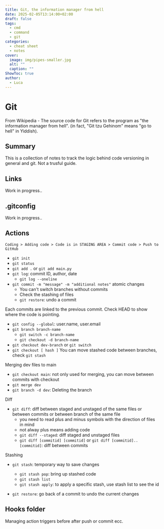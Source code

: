 ```yaml
---
title: Git, the information manager from hell
date: 2025-02-05T13:14:00+02:00
draft: false
tags:
  - cmd
  - command
  - git
categories:
  - cheat sheet
  - notes
cover:
  image: img/pipes-smaller.jpg
  alt: ""
  caption: ""
ShowToc: true
author:
  - Luca
---
```

# Git

From Wikipedia - The source code for Git refers to the program as "the information manager from hell". (in fact, "Git tzu Gehinom" means "go to hell" in Yiddish).

## Summary

This is a collection of notes to track the logic behind code versioning in general and git. Not a trusful guide.

## Links

Work in progress..

## .gitconfig
Work in progress..

## Actions
```text
Coding > Adding code > Code is in STAGING AREA > Commit code > Push to GitHub
```

- `git init`
- `git status`
- `git add .` or `git add main.py`
- `git log`: commit ID, author, date
  - `git log --oneline`
- `git commit -m "message" -m "additional notes"` atomic changes
  - You can't switch branches without commits
  - Check the stashing of files
  - `git restore`: undo a commit

Each commits are linked to the previous commit.
Check HEAD to show where the code is pointing.

- `git config --global`: user.name, user.email
- `git branch branch-name`
  - `git switch -c branch-name`
  - `git checkout -d branch-name`
- `git checkout dev-branch` or `git switch`
- `git checkout [ hash ]`
You can move stashed code between branches, check `git stash`

Merging dev files to main
- `git checkout main`: not only used for merging, you can move between commits with checkout
- `git merge dev`
- `git branch -d dev`: Deleting the branch

Diff
- `git diff`: diff between staged and unstaged of the same files or between commits or between branch of the same file
  - you need to read plus and minus symbols with the direction of files in mind
  - not alway plus means adding code
  - `git diff --staged`: diff staged and unstaged files
  - `git diff [commitid] [commitid]` or `git diff [commitid]..[commitid]`: diff between commits

Stashing 
- `git stash`: temporary way to save changes
  - `git stash pop`: bring up stashed code
  - `git stash list`
  - `git stash apply`: to apply a specific stash, use stash list to see the id

- `git restore`: go back of a commit to undo the current changes


## Hooks folder
Managing action triggers before after push or commit ecc.

